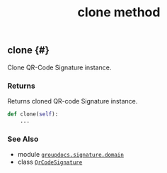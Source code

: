 ﻿---
title: clone method
second_title: GroupDocs.Signature for Python via .NET API References
description: 
type: docs
url: /python-net/groupdocs.signature.domain/qrcodesignature/clone/
is_root: false
weight: 20
---

## clone {#}

Clone QR-Code Signature instance.


### Returns 


Returns cloned QR-code Signature instance.


```python
def clone(self):
    ...
```





### See Also
* module [`groupdocs.signature.domain`](../../)
* class [`QrCodeSignature`](/signature/python-net/groupdocs.signature.domain/qrcodesignature)
